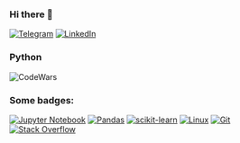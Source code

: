 ### Hi there 👋

<!--
**vimax0815/vimax0815** is a ✨ _special_ ✨ repository because its `README.md` (this file) appears on your GitHub profile.

Here are some ideas to get you started:

- 🔭 I’m currently working on ...
- 🌱 I’m currently learning ...
- 👯 I’m looking to collaborate on ...
- 🤔 I’m looking for help with ...
- 💬 Ask me about ...
- 📫 How to reach me: ...
- 😄 Pronouns: ...
- ⚡ Fun fact: ...

### :mailbox: How to reach me: yawgust@yandex.ru
<!-- ![Anurag's GitHub stats](https://github-readme-stats.vercel.app/api?username=RyzhkovIlya&theme=radical&show_icons=true)
[![Top Langs](https://github-readme-stats.vercel.app/api/top-langs/?username=RyzhkovIlya&layout=compact)](https://github.com/RyzhkovIlya/github-readme-stats)
<h3 align="left">Connect with me:</h3>
<p align="left"> -->

[![Telegram](https://img.shields.io/badge/Telegram-2CA5E0?style=for-the-badge&logo=telegram&logoColor=white)](https://t.me/yawgust)
[![LinkedIn](https://img.shields.io/badge/linkedin-%230077B5.svg?style=for-the-badge&logo=linkedin&logoColor=white)](https://www.linkedin.com/in/boris-sadovnikov)
  

### Python 
![CodeWars](https://www.codewars.com/users/vimax0815/badges/large)

### Some badges:
[![Jupyter Notebook](https://img.shields.io/badge/jupyter-%23FA0F00.svg?style=for-the-badge&logo=jupyter&logoColor=white)](https://jupyter.org)
[![Pandas](https://img.shields.io/badge/pandas-%23150458.svg?style=for-the-badge&logo=pandas&logoColor=white)](https://pandas.pydata.org)
[![scikit-learn](https://img.shields.io/badge/scikit--learn-%23F7931E.svg?style=for-the-badge&logo=scikit-learn&logoColor=white)](https://scikit-learn.org/)
[![Linux](https://img.shields.io/badge/Linux-FCC624?style=for-the-badge&logo=linux&logoColor=black)](https://www.kernel.org)
[![Git](https://img.shields.io/badge/git-%23F05033.svg?style=for-the-badge&logo=git&logoColor=white)](https://git-scm.com)
[![Stack Overflow](https://img.shields.io/badge/-Stackoverflow-FE7A16?style=for-the-badge&logo=stack-overflow&logoColor=white)](https://stackoverflow.com)
